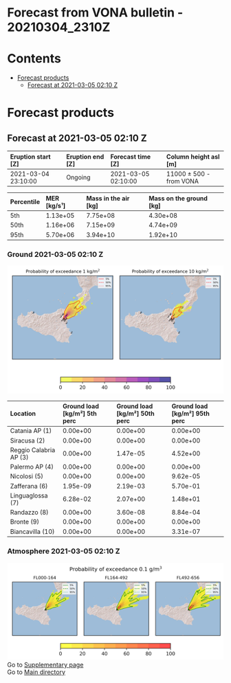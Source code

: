 
Forecast from VONA bulletin - 20210304_2310Z
============================================

Contents
========

* [Forecast products](#forecast-products)
	* [Forecast at 2021-03-05 02:10 Z](#forecast-at-2021-03-05-0210-z)

# Forecast products

## Forecast at 2021-03-05 02:10 Z
  

|Eruption start [Z]|Eruption end [Z]|Forecast time [Z]|Column height asl [m]|
| :--- | :--- | :--- | :--- |
|2021-03-04 23:10:00|Ongoing|2021-03-05 02:10:00|11000 ± 500 - from VONA|
  
  

|Percentile|MER [kg/s¹]|Mass in the air [kg]|Mass on the ground [kg]|
| :--- | :--- | :--- | :--- |
|5th|1.13e+05|7.75e+08|4.30e+08|
|50th|1.16e+06|7.15e+09|4.74e+09|
|95th|5.70e+06|3.94e+10|1.92e+10|
  

### Ground 2021-03-05 02:10 Z
  
![](./figures/probability_grd_2021_03_05_0210_scenario_1.png)  
  
  
  
  
  
  
  
  
  

|Location|Ground load [kg/m²] 5th perc|Ground load [kg/m²] 50th perc|Ground load [kg/m²] 95th perc|
| :--- | :--- | :--- | :--- |
|Catania AP (1)|0.00e+00|0.00e+00|0.00e+00|
|Siracusa (2)|0.00e+00|0.00e+00|0.00e+00|
|Reggio Calabria AP (3)|0.00e+00|1.47e-05|4.52e+00|
|Palermo AP (4)|0.00e+00|0.00e+00|0.00e+00|
|Nicolosi (5)|0.00e+00|0.00e+00|9.62e-05|
|Zafferana (6)|1.95e-09|2.19e-03|5.70e-01|
|Linguaglossa (7)|6.28e-02|2.07e+00|1.48e+01|
|Randazzo (8)|0.00e+00|3.60e-08|8.84e-04|
|Bronte (9)|0.00e+00|0.00e+00|0.00e+00|
|Biancavilla (10)|0.00e+00|0.00e+00|3.31e-07|
  

### Atmosphere 2021-03-05 02:10 Z
  
![](./figures/probability_air_2021_03_05_0210_scenario_1_conclev_1.png)  
Go to [Supplementary page](Supplementary_page.md)  
Go to [Main directory](https://github.com/federicapardini/Real_time_ash_forecast)